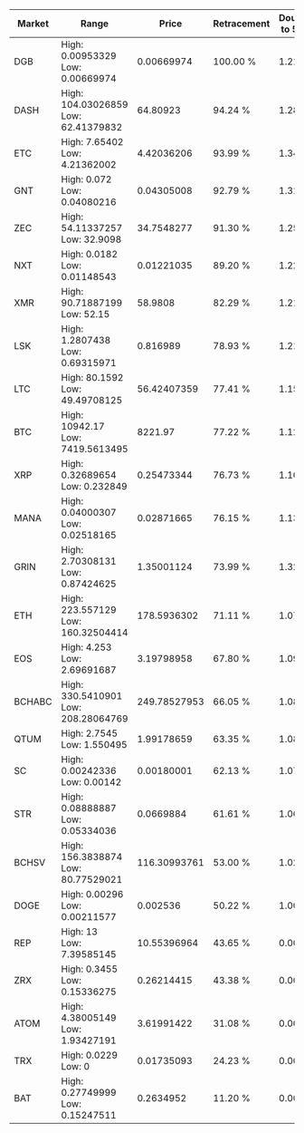 | Market | Range | Price| Retracement | Doubles to 50% |
| --- | --- | --- | --- | --- |
| DGB | High: 0.00953329<br />Low: 0.00669974 | 0.00669974 | 100.00 % | 1.21 |
| DASH | High: 104.03026859<br />Low: 62.41379832 | 64.80923 | 94.24 % | 1.28 |
| ETC | High: 7.65402<br />Low: 4.21362002 | 4.42036206 | 93.99 % | 1.34 |
| GNT | High: 0.072<br />Low: 0.04080216 | 0.04305008 | 92.79 % | 1.31 |
| ZEC | High: 54.11337257<br />Low: 32.9098 | 34.7548277 | 91.30 % | 1.25 |
| NXT | High: 0.0182<br />Low: 0.01148543 | 0.01221035 | 89.20 % | 1.22 |
| XMR | High: 90.71887199<br />Low: 52.15 | 58.9808 | 82.29 % | 1.21 |
| LSK | High: 1.2807438<br />Low: 0.69315971 | 0.816989 | 78.93 % | 1.21 |
| LTC | High: 80.1592<br />Low: 49.49708125 | 56.42407359 | 77.41 % | 1.15 |
| BTC | High: 10942.17<br />Low: 7419.5613495 | 8221.97 | 77.22 % | 1.12 |
| XRP | High: 0.32689654<br />Low: 0.232849 | 0.25473344 | 76.73 % | 1.10 |
| MANA | High: 0.04000307<br />Low: 0.02518165 | 0.02871665 | 76.15 % | 1.13 |
| GRIN | High: 2.70308131<br />Low: 0.87424625 | 1.35001124 | 73.99 % | 1.32 |
| ETH | High: 223.557129<br />Low: 160.32504414 | 178.5936302 | 71.11 % | 1.07 |
| EOS | High: 4.253<br />Low: 2.69691687 | 3.19798958 | 67.80 % | 1.09 |
| BCHABC | High: 330.5410901<br />Low: 208.28064769 | 249.78527953 | 66.05 % | 1.08 |
| QTUM | High: 2.7545<br />Low: 1.550495 | 1.99178659 | 63.35 % | 1.08 |
| SC | High: 0.00242336<br />Low: 0.00142 | 0.00180001 | 62.13 % | 1.07 |
| STR | High: 0.08888887<br />Low: 0.05334036 | 0.0669884 | 61.61 % | 1.06 |
| BCHSV | High: 156.3838874<br />Low: 80.77529021 | 116.30993761 | 53.00 % | 1.02 |
| DOGE | High: 0.00296<br />Low: 0.00211577 | 0.002536 | 50.22 % | 1.00 |
| REP | High: 13<br />Low: 7.39585145 | 10.55396964 | 43.65 % | 0.00 |
| ZRX | High: 0.3455<br />Low: 0.15336275 | 0.26214415 | 43.38 % | 0.00 |
| ATOM | High: 4.38005149<br />Low: 1.93427191 | 3.61991422 | 31.08 % | 0.00 |
| TRX | High: 0.0229<br />Low: 0 | 0.01735093 | 24.23 % | 0.00 |
| BAT | High: 0.27749999<br />Low: 0.15247511 | 0.2634952 | 11.20 % | 0.00 |
